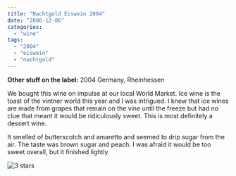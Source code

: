 ```yaml
---
title: "Nachtgold Eiswein 2004"
date: "2006-12-06"
categories:
  - "wine"
tags:
  - "2004"
  - "eiswein"
  - "nachtgold"
---
```


**Other stuff on the label:** 2004 Germany, Rheinhessen

We bought this wine on impulse at our local World Market. Ice wine is the toast of the vintner world this year and I was intrigued. I knew that ice wines are made from grapes that remain on the vine until the freeze but had no clue that meant it would be ridiculously sweet. This is most definitely a dessert wine.

It smelled of butterscotch and amaretto and seemed to drip sugar from the air. The taste was brown sugar and peach. I was afraid it would be too sweet overall, but it finished lightly.

![3 stars](http://s3.amazonaws.com/thegourmez-wpmedia/2009/02/rating_avocado1.gif "rating_avocado1")
